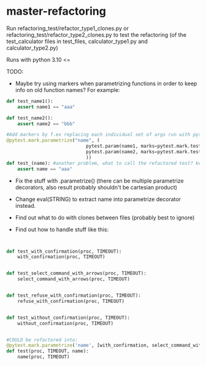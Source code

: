 # master-refactoring

Run refactoring_test/refactor_type1_clones.py or refactoring_test/refactor_type2_clones.py to test the refactoring (of the test_calculator files in test_files, calculator_type1.py and calculator_type2.py) 


Runs with python 3.10 <=



TODO:

- Maybe try using markers when parametrizing functions in order to keep info on old function names?
For example:
```python
def test_name1():
    assert name1 == "aaa"

def test_name2():
    assert name2 == "bbb"

#Add markers by f.ex replacing each individual set of args run with pytest.param, with keyword 'marks' set to old name of test?
@pytest.mark.parametrize("name", (
                             pytest.param(name1, marks=pytest.mark.test_name1),
                             pytest.param(name2, marks=pytest.mark.test_name2)
                             ))
def test_(name): #another problem, what to call the refactored test? keep one of the old names? generate name?
    assert name == "aaa"

```
- Fix the stuff with .parametrize() (there can be multiple parametrize decorators, also result probably shouldn't be cartesian product)

- Change eval(STRING) to extract name into parametrize decorator instead.
- Find out what to do with clones between files (probably best to ignore)

- Find out how to handle stuff like this:

```python


def test_with_confirmation(proc, TIMEOUT):
    with_confirmation(proc, TIMEOUT)


def test_select_command_with_arrows(proc, TIMEOUT):
    select_command_with_arrows(proc, TIMEOUT)


def test_refuse_with_confirmation(proc, TIMEOUT):
    refuse_with_confirmation(proc, TIMEOUT)


def test_without_confirmation(proc, TIMEOUT):
    without_confirmation(proc, TIMEOUT)


#COULD be refactored into:
@pytest.mark.parametrize('name', [with_confirmation, select_command_with_arrows, refuse_with_confirmation, without_confirmation])
def test(proc, TIMEOUT, name):
    name(proc, TIMEOUT)
```